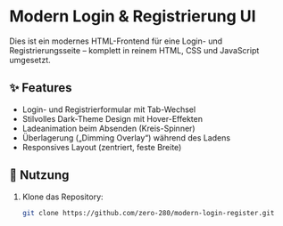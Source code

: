# Modern Login & Registrierung UI

Dies ist ein modernes HTML-Frontend für eine Login- und Registrierungsseite – komplett in reinem HTML, CSS und JavaScript umgesetzt.

## ✨ Features

- Login- und Registrierformular mit Tab-Wechsel
- Stilvolles Dark-Theme Design mit Hover-Effekten
- Ladeanimation beim Absenden (Kreis-Spinner)
- Überlagerung („Dimming Overlay“) während des Ladens
- Responsives Layout (zentriert, feste Breite)

## 🚀 Nutzung

1. Klone das Repository:
   ```bash
   git clone https://github.com/zero-280/modern-login-register.git
